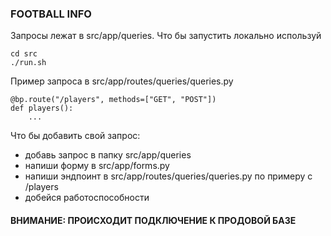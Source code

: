 ### FOOTBALL INFO
Запросы лежат в src/app/queries. Что бы запустить локально используй 

    cd src
    ./run.sh
    
Пример запроса в src/app/routes/queries/queries.py 

    @bp.route("/players", methods=["GET", "POST"])
    def players():
        ...
        
Что бы добавить свой запрос:
* добавь запрос в папку src/app/queries
* напиши форму в src/app/forms.py
* напиши эндпоинт в src/app/routes/queries/queries.py по примеру с /players
* добейся работоспособности

#### ВНИМАНИЕ: ПРОИСХОДИТ ПОДКЛЮЧЕНИЕ К ПРОДОВОЙ БАЗЕ